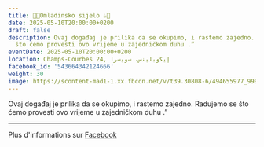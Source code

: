 ```yaml
---
title: 🍫🍪Omladinsko sijelo ☕️🍩
date: 2025-05-10T20:00:00+0200
draft: false
description: Ovaj događaj je prilika da se okupimo, i rastemo zajedno. Radujemo se
  što ćemo provesti ovo vrijeme u zajedničkom duhu .”
eventDate: 2025-05-10T20:00:00+0200
location: Champs-Courbes 24, ‏إيكوبلينس‏، ‏سويسرا‏
facebook_id: '543664342124666'
weight: 30
image: https://scontent-mad1-1.xx.fbcdn.net/v/t39.30808-6/494655977_999846225609310_4487878895912218163_n.jpg?_nc_cat=107&ccb=1-7&_nc_sid=9e60e4&_nc_ohc=giB34Yiq5EIQ7kNvwFetlkM&_nc_oc=Adlsgps_69YO-0XymxDCY7RbBRC8rjgeAWZwt7czCQgAqZHX3CsjXwWuhzZLCevzTO8&_nc_zt=23&_nc_ht=scontent-mad1-1.xx&edm=ABTKTjYEAAAA&_nc_gid=fjmttE_4TrJc4zlH-3tDtw&oh=00_AfQBh1iwxc9WclqeiRCYGxTp4egP4reXUXH9yKN5oSFCuQ&oe=686E5D18
---
```


Ovaj događaj je prilika da se okupimo, i rastemo zajedno. Radujemo se što ćemo provesti ovo vrijeme u zajedničkom duhu .”

---

Plus d'informations sur [Facebook](https://facebook.com/events/543664342124666)